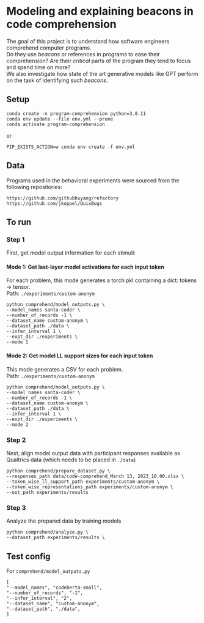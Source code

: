 # Modeling and explaining beacons in code comprehension

The goal of this project is to understand how software engineers comprehend computer programs.  
Do they use _beacons_ or references in programs to ease their comprehension? Are their _critical_ parts of the program they tend to focus and spend time on more?  
We also investigate how state of the art generative models like GPT perform on the task of identifying such _beacons_.

## Setup
```
conda create -n program-comprehension python=3.8.11
conda env update --file env.yml --prune
conda activate program-comprehension
```
or
```
PIP_EXISTS_ACTION=w conda env create -f env.yml
```

## Data
Programs used in the behavioral experiments were sourced from the following repositories:
```
https://github.com/githubhuyang/refactory
https://github.com/jkoppel/QuixBugs
```

## To run

### Step 1

First, get model output information for each stimuli:

#### Mode 1: Get last-layer model activations for each input token  
For each problem, this mode generates a torch pkl containing a dict: tokens -> tensor.  
Path: `./experiments/custom-anonym`
```
python comprehend/model_outputs.py \
--model_names santa-coder \
--number_of_records -1 \
--dataset_name custom-anonym \
--dataset_path ./data \
--infer_interval 1 \
--expt_dir ./experiments \
--mode 1
```

#### Mode 2: Get model LL support sizes for each input token  
This mode generates a CSV for each problem.  
Path: `./experiments/custom-anonym`
```
python comprehend/model_outputs.py \
--model_names santa-coder \
--number_of_records -1 \
--dataset_name custom-anonym \
--dataset_path ./data \
--infer_interval 1 \
--expt_dir ./experiments \
--mode 2
```

### Step 2

Next, align model output data with participant responses available as Qualtrics data (which needs to be placed in `./data`)
```
python comprehend/prepare_dataset.py \
--responses_path data/code-comprehend_March 13, 2023_10.00.xlsx \ 
--token_wise_ll_support_path experiments/custom-anonym \
--token_wise_representations_path experiments/custom-anonym \
--out_path experiments/results
```

### Step 3
Analyze the prepared data by training models
```
python comprehend/analyze.py \
--dataset_path experiments/results \

```

## Test config

For `comprehend/model_outputs.py`

```
[
"--model_names", "codeberta-small",
"--number_of_records", "-1",
"--infer_interval", "2",
"--dataset_name", "custom-anonym",
"--dataset_path", "./data",
]
